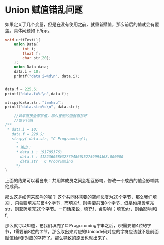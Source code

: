 # Union 赋值错乱问题

如果定义了几个变量，但是在没有使用之前，就重新赋值，那么前后的值就会有覆盖。具体问题如下所示。

```c
void unitTest(){
    union Data{
        int i;
        float f;
        char str[20];
    };
    union Data data;
    data.i = 10;
    printf("data.i=%d\n", data.i);


data.f = 225.6;
printf("data.f=%f\n",data.f);

strcpy(data.str, "tanksu");
printf("data.str=%s\n", data.str);

	//如果直接全部赋值，那么里面的值就有损坏
	//如下代码
/**
 * data.i = 10;
   data.f = 220.5;
   strcpy( data.str, "C Programming");
     * 
     * 输出：
     * data.i : 1917853763
       data.f : 4122360580327794860452759994368.000000
       data.str : C Programming
     */
}
```

上面的结果可以看出来：共用体成员之间会相互影响，修改一个成员的值会影响其他成员。

那么这是如何来影响的呢？ 
这个共同体需要的空间长度为20个字节，那么我们填充i，只需要填充前面4个字节，而填充f，则需要前面8个字节，但是如果我填充str，则取药填充20个字节。一句话来说，填充f，会影响i；填充str，则会影响i和f。

那么就可以知道，在我们填充了C Programming字串之后，i只需要前4位的字节，f需要前8位的字节。那么取出来对应的Unicode码对应的字符应该就不是前面赋值给i和f对应的字符了。那么导致的原因也就出来了。
